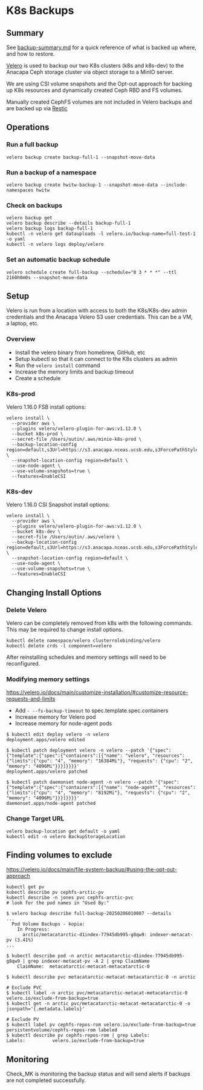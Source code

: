 # K8s Backups

## Summary

See [backup-summary.md](backup-summary.md) for a quick reference of what is backed up where, and how to restore.

[Velero](https://velero.io) is used to backup our two K8s clusters (k8s and k8s-dev) to the Anacapa Ceph storage cluster via object storage to a MinIO server.

We are using CSI volume snapshots and the Opt-out approach for backing up K8s resources and dynamically created Ceph RBD and FS volumes. 

Manually created CephFS volumes are not included in Velero backups and are backed up via [Restic](https://github.nceas.ucsb.edu/NCEAS/Computing/blob/master/server_backup_restic.md)


## Operations
### Run a full backup
```
velero backup create backup-full-1 --snapshot-move-data
```

### Run a backup of a namespace
```
velero backup create hwitw-backup-1 --snapshot-move-data --include-namespaces hwitw
```

### Check on backups
```
velero backup get
velero backup describe --details backup-full-1 
velero backup logs backup-full-1
kubectl -n velero get datauploads -l velero.io/backup-name=full-test-1 -o yaml
kubectl -n velero logs deploy/velero
```

### Set an automatic backup schedule
```
velero schedule create full-backup --schedule="0 3 * * *" --ttl 2160h0m0s --snapshot-move-data
```


## Setup
Velero is run from a location with access to both the K8s/K8s-dev admin credentials and the Anacapa Velero S3 user credentials. This can be a VM, a laptop, etc. 

### Overview
- Install the velero binary from homebrew, GitHub, etc
- Setup kubectl so that it can connect to the K8s clusters as admin
- Run the `velero install` command
- Increase the memory limits and backup timeout
- Create a schedule


### K8s-prod
Velero 1.16.0 FSB install options:
```
velero install \
  --provider aws \
  --plugins velero/velero-plugin-for-aws:v1.12.0 \
  --bucket k8s-prod \
  --secret-file /Users/outin/.aws/minio-k8s-prod \
  --backup-location-config region=default,s3Url=https://s3.anacapa.nceas.ucsb.edu,s3ForcePathStyle=true \
  --snapshot-location-config region=default \
  --use-node-agent \
  --use-volume-snapshots=true \
  --features=EnableCSI
```

### K8s-dev
Velero 1.16.0 CSI Snapshot install options:
```
velero install \
  --provider aws \
  --plugins velero/velero-plugin-for-aws:v1.12.0 \
  --bucket k8s-dev \
  --secret-file /Users/outin/.aws/velero \
  --backup-location-config region=default,s3Url=https://s3.anacapa.nceas.ucsb.edu,s3ForcePathStyle=true \
  --snapshot-location-config region=default \
  --use-node-agent \
  --use-volume-snapshots=true \
  --features=EnableCSI
```


## Changing Install Options

### Delete Velero 
Velero can be completely removed from k8s with the following commands. This may be required to change install options.

```
kubectl delete namespace/velero clusterrolebinding/velero
kubectl delete crds -l component=velero
```
After reinstalling schedules and memory settings will need to be reconfigured.


### Modifying memory settings

https://velero.io/docs/main/customize-installation/#customize-resource-requests-and-limits
- Add `- --fs-backup-timeout` to spec.template.spec.containers
- Increase memory for Velero pod
- Increase memory for node-agent pods

```console
$ kubectl edit deploy velero -n velero
deployment.apps/velero edited

$ kubectl patch deployment velero -n velero --patch '{"spec":{"template":{"spec":{"containers":[{"name": "velero", "resources": {"limits":{"cpu": "4", "memory": "16384Mi"}, "requests": {"cpu": "2", "memory": "4096Mi"}}}]}}}}'
deployment.apps/velero patched

$ kubectl patch daemonset node-agent -n velero --patch '{"spec":{"template":{"spec":{"containers":[{"name": "node-agent", "resources": {"limits":{"cpu": "4", "memory": "8192Mi"}, "requests": {"cpu": "2", "memory": "4096Mi"}}}]}}}}'
daemonset.apps/node-agent patched
```

### Change Target URL

```
velero backup-location get default -o yaml
kubectl edit -n velero BackupStorageLocation
```


## Finding volumes to exclude

https://velero.io/docs/main/file-system-backup/#using-the-opt-out-approach

```
kubectl get pv
kubectl describe pv cephfs-arctic-pv
kubectl describe -n jones pvc cephfs-arctic-pvc
# look for the pod names in "Used By:"
```

```
$ velero backup describe full-backup-20250206010007 --details
...
  Pod Volume Backups - kopia:
    In Progress:
      arctic/metacatarctic-d1index-77945db995-g8qw9: indexer-metacat-pv (3.41%)
...

$ kubectl describe pod -n arctic metacatarctic-d1index-77945db995-g8qw9 | grep indexer-metacat-pv -A 2 | grep ClaimName
    ClaimName:  metacatarctic-metacat-metacatarctic-0

$ kubectl describe pvc metacatarctic-metacat-metacatarctic-0 -n arctic

# Exclude PVC
$ kubectl label -n arctic pvc/metacatarctic-metacat-metacatarctic-0 velero.io/exclude-from-backup=true
$ kubectl get -n arctic pvc/metacatarctic-metacat-metacatarctic-0 -o jsonpath='{.metadata.labels}'

# Exclude PV
$ kubectl label pv cephfs-repos-rom velero.io/exclude-from-backup=true
persistentvolume/cephfs-repos-rom labeled
$ kubectl describe pv cephfs-repos-rom | grep Labels:
Labels:          velero.io/exclude-from-backup=true
```

## Monitoring
Check_MK is monitoring the backup status and will send alerts if backups are not completed successfully.
